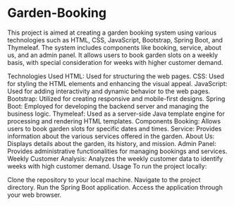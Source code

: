 # Garden-Booking

This project is aimed at creating a garden booking system using various technologies such as HTML, CSS, JavaScript, Bootstrap, Spring Boot, and Thymeleaf. The system includes components like booking, service, about us, and an admin panel. It allows users to book garden slots on a weekly basis, with special consideration for weeks with higher customer demand.

Technologies Used
HTML: Used for structuring the web pages.
CSS: Used for styling the HTML elements and enhancing the visual appeal.
JavaScript: Used for adding interactivity and dynamic behavior to the web pages.
Bootstrap: Utilized for creating responsive and mobile-first designs.
Spring Boot: Employed for developing the backend server and managing the business logic.
Thymeleaf: Used as a server-side Java template engine for processing and rendering HTML templates.
Components
Booking: Allows users to book garden slots for specific dates and times.
Service: Provides information about the various services offered in the garden.
About Us: Displays details about the garden, its history, and mission.
Admin Panel: Provides administrative functionalities for managing bookings and services.
Weekly Customer Analysis: Analyzes the weekly customer data to identify weeks with high customer demand.
Usage
To run the project locally:

Clone the repository to your local machine.
Navigate to the project directory.
Run the Spring Boot application.
Access the application through your web browser.
